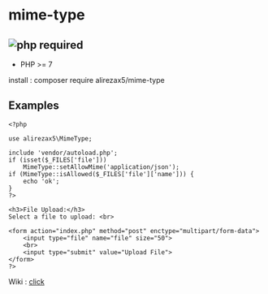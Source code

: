 # mime-type
![php](https://img.shields.io/badge/Php%20Version-7-brightgreen)
required
---------
* PHP >= 7

install :
composer require alirezax5/mime-type

Examples
---------
```
<?php

use alirezax5\MimeType;

include 'vendor/autoload.php';
if (isset($_FILES['file']))
    MimeType::setAllowMime('application/json');
if (MimeType::isAllowed($_FILES['file']['name'])) {
    echo 'ok';
}
?>

‎<h3>File Upload:</h3>‎
Select a file to upload: <br>‎
‎
<form action="index.php" method="post" enctype="multipart/form-data">
    ‎<input type="file" name="file" size="50">‎
    ‎<br>‎
    ‎<input type="submit" value="Upload File">‎
</form>
?>
```

Wiki : [click](https://github.com/alirezax5/mime-type/wiki/Start-Working-Whit-The-Source)
